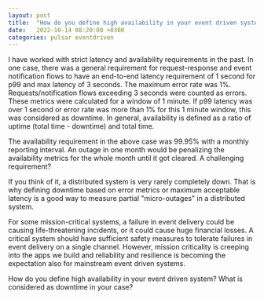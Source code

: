 ```yaml
---
layout: post
title:  "How do you define high availability in your event driven system?"
date:   2022-10-14 08:20:00 +0300
categories: pulsar eventdriven
---
```


I have worked with strict latency and availability requirements in the past. In
one case, there was a general requirement for request-response and event
notification flows to have an end-to-end latency requirement of 1 second for p99
and max latency of 3 seconds. The maximum error rate was 1%.
Requests/notification flows exceeding 3 seconds were counted as errors.  These
metrics were calculated for a window of 1 minute. If p99 latency was over 1
second or error rate was more than 1% for this 1 minute window, this was
considered as downtime. In general, availability is defined as a ratio of uptime
(total time - downtime) and total time.

The availability requirement in the above case was 99.95% with a monthly
reporting interval. An outage in one month would be penalizing the availability
metrics for the whole month until it got cleared. A challenging requirement?

If you think of it, a distributed system is very rarely completely down. That is
why defining downtime based on error metrics or maximum acceptable latency is a
good way to measure partial "micro-outages" in a distributed system.

For some mission-critical systems, a failure in event delivery could be causing
life-threatening incidents, or it could cause huge financial losses. A critical
system should have sufficient safety measures to tolerate failures in event
delivery on a single channel. However, mission criticality is creeping into the
apps we build and reliability and resilience is becoming the expectation also
for mainstream event driven systems.

How do you define high availability in your event driven system? What is
considered as downtime in your case?
